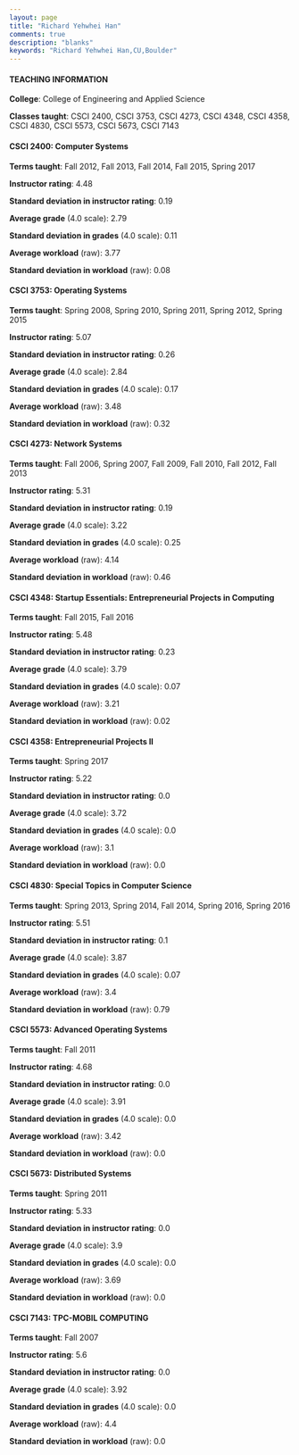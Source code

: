 ```yaml
---
layout: page
title: "Richard Yehwhei Han" 
comments: true
description: "blanks"
keywords: "Richard Yehwhei Han,CU,Boulder"
---
```

<head>
<script src="https://ajax.googleapis.com/ajax/libs/jquery/2.1.3/jquery.min.js"></script>
<script src="https://dl.dropboxusercontent.com/s/pc42nxpaw1ea4o9/highcharts.js?dl=0"></script>
<!-- <script src="../assets/js/highcharts.js"></script> -->
<style type="text/css">@font-face {
	font-family: "Bebas Neue";
	src: url(https://www.filehosting.org/file/details/544349/BebasNeue Regular.otf) format("opentype");
	}
	h1.Bebas { 
		font-family: "Bebas Neue", Verdana, Tahoma;
	}
</style>
</head>
	   
#### TEACHING INFORMATION

**College**: College of Engineering and Applied Science

**Classes taught**: CSCI 2400, CSCI 3753, CSCI 4273, CSCI 4348, CSCI 4358, CSCI 4830, CSCI 5573, CSCI 5673, CSCI 7143

#### CSCI 2400: Computer Systems

**Terms taught**: Fall 2012, Fall 2013, Fall 2014, Fall 2015, Spring 2017

**Instructor rating**: 4.48

**Standard deviation in instructor rating**: 0.19

**Average grade** (4.0 scale): 2.79

**Standard deviation in grades** (4.0 scale): 0.11

**Average workload** (raw): 3.77

**Standard deviation in workload** (raw): 0.08

#### CSCI 3753: Operating Systems

**Terms taught**: Spring 2008, Spring 2010, Spring 2011, Spring 2012, Spring 2015

**Instructor rating**: 5.07

**Standard deviation in instructor rating**: 0.26

**Average grade** (4.0 scale): 2.84

**Standard deviation in grades** (4.0 scale): 0.17

**Average workload** (raw): 3.48

**Standard deviation in workload** (raw): 0.32

#### CSCI 4273: Network Systems

**Terms taught**: Fall 2006, Spring 2007, Fall 2009, Fall 2010, Fall 2012, Fall 2013

**Instructor rating**: 5.31

**Standard deviation in instructor rating**: 0.19

**Average grade** (4.0 scale): 3.22

**Standard deviation in grades** (4.0 scale): 0.25

**Average workload** (raw): 4.14

**Standard deviation in workload** (raw): 0.46

#### CSCI 4348: Startup Essentials: Entrepreneurial Projects in Computing

**Terms taught**: Fall 2015, Fall 2016

**Instructor rating**: 5.48

**Standard deviation in instructor rating**: 0.23

**Average grade** (4.0 scale): 3.79

**Standard deviation in grades** (4.0 scale): 0.07

**Average workload** (raw): 3.21

**Standard deviation in workload** (raw): 0.02

#### CSCI 4358: Entrepreneurial Projects II

**Terms taught**: Spring 2017

**Instructor rating**: 5.22

**Standard deviation in instructor rating**: 0.0

**Average grade** (4.0 scale): 3.72

**Standard deviation in grades** (4.0 scale): 0.0

**Average workload** (raw): 3.1

**Standard deviation in workload** (raw): 0.0

#### CSCI 4830: Special Topics in Computer Science

**Terms taught**: Spring 2013, Spring 2014, Fall 2014, Spring 2016, Spring 2016

**Instructor rating**: 5.51

**Standard deviation in instructor rating**: 0.1

**Average grade** (4.0 scale): 3.87

**Standard deviation in grades** (4.0 scale): 0.07

**Average workload** (raw): 3.4

**Standard deviation in workload** (raw): 0.79

#### CSCI 5573: Advanced Operating Systems

**Terms taught**: Fall 2011

**Instructor rating**: 4.68

**Standard deviation in instructor rating**: 0.0

**Average grade** (4.0 scale): 3.91

**Standard deviation in grades** (4.0 scale): 0.0

**Average workload** (raw): 3.42

**Standard deviation in workload** (raw): 0.0

#### CSCI 5673: Distributed Systems

**Terms taught**: Spring 2011

**Instructor rating**: 5.33

**Standard deviation in instructor rating**: 0.0

**Average grade** (4.0 scale): 3.9

**Standard deviation in grades** (4.0 scale): 0.0

**Average workload** (raw): 3.69

**Standard deviation in workload** (raw): 0.0

#### CSCI 7143: TPC-MOBIL COMPUTING

**Terms taught**: Fall 2007

**Instructor rating**: 5.6

**Standard deviation in instructor rating**: 0.0

**Average grade** (4.0 scale): 3.92

**Standard deviation in grades** (4.0 scale): 0.0

**Average workload** (raw): 4.4

**Standard deviation in workload** (raw): 0.0

